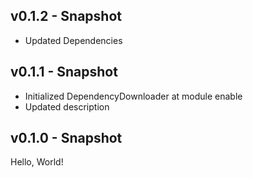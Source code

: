 ## v0.1.2 - Snapshot
* Updated Dependencies

## v0.1.1 - Snapshot
* Initialized DependencyDownloader at module enable
* Updated description

## v0.1.0 - Snapshot
Hello, World!
